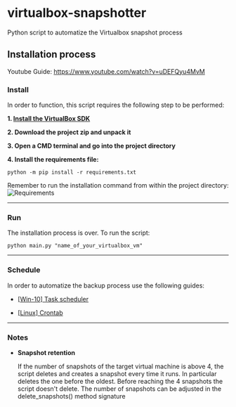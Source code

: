# virtualbox-snapshotter
Python script to automatize the Virtualbox snapshot process

## Installation process
Youtube Guide: https://www.youtube.com/watch?v=uDEFQyu4MvM
 
### Install
In order to function, this script requires the following step to be performed:

**1. [Install the VirtualBox SDK](VirtualBox-SDK/README.md)** 

**2. Download the project zip and unpack it**

**3. Open a CMD terminal and go into the project directory**

**4. Install the requirements file:**
```
python -m pip install -r requirements.txt
```
Remember to run the installation command from within the project directory:
![](guide-images/requirements.png?raw=true "Requirements")


----------------------------------------

### Run

The installation process is over. To run the script:
```
python main.py "name_of_your_virtualbox_vm"
```

----------------------------------------
### Schedule

In order to automatize the backup process use the following guides:

* [[Win-10] Task scheduler](https://www.windowscentral.com/how-create-automated-task-using-task-scheduler-windows-10)

* [[Linux] Crontab](https://askubuntu.com/questions/2368/how-do-i-set-up-a-cron-job)

----------------------------------------
### Notes

    
* **Snapshot retention**

    If the number of snapshots of the target virtual machine is above 4,
    the script deletes and creates a snapshot every time it runs. In particular
    deletes the one before the oldest.
    Before reaching the 4 snapshots the script doesn't delete.
    The number of snapshots can be adjusted in the delete_snapshots() method signature